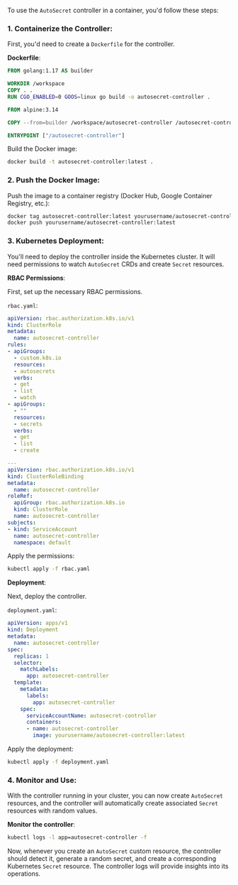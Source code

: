 To use the `AutoSecret` controller in a container, you'd follow these steps:

### 1. Containerize the Controller:

First, you'd need to create a `Dockerfile` for the controller.

**Dockerfile**:

```Dockerfile
FROM golang:1.17 AS builder

WORKDIR /workspace
COPY . .
RUN CGO_ENABLED=0 GOOS=linux go build -o autosecret-controller .

FROM alpine:3.14

COPY --from=builder /workspace/autosecret-controller /autosecret-controller

ENTRYPOINT ["/autosecret-controller"]
```

Build the Docker image:

```bash
docker build -t autosecret-controller:latest .
```

### 2. Push the Docker Image:

Push the image to a container registry (Docker Hub, Google Container Registry, etc.):

```bash
docker tag autosecret-controller:latest yourusername/autosecret-controller:latest
docker push yourusername/autosecret-controller:latest
```

### 3. Kubernetes Deployment:

You'll need to deploy the controller inside the Kubernetes cluster. It will need permissions to watch `AutoSecret` CRDs and create `Secret` resources.

**RBAC Permissions**:

First, set up the necessary RBAC permissions.

`rbac.yaml`:

```yaml
apiVersion: rbac.authorization.k8s.io/v1
kind: ClusterRole
metadata:
  name: autosecret-controller
rules:
- apiGroups:
  - custom.k8s.io
  resources:
  - autosecrets
  verbs:
  - get
  - list
  - watch
- apiGroups:
  - ""
  resources:
  - secrets
  verbs:
  - get
  - list
  - create

---
apiVersion: rbac.authorization.k8s.io/v1
kind: ClusterRoleBinding
metadata:
  name: autosecret-controller
roleRef:
  apiGroup: rbac.authorization.k8s.io
  kind: ClusterRole
  name: autosecret-controller
subjects:
- kind: ServiceAccount
  name: autosecret-controller
  namespace: default
```

Apply the permissions:

```bash
kubectl apply -f rbac.yaml
```

**Deployment**:

Next, deploy the controller.

`deployment.yaml`:

```yaml
apiVersion: apps/v1
kind: Deployment
metadata:
  name: autosecret-controller
spec:
  replicas: 1
  selector:
    matchLabels:
      app: autosecret-controller
  template:
    metadata:
      labels:
        app: autosecret-controller
    spec:
      serviceAccountName: autosecret-controller
      containers:
      - name: autosecret-controller
        image: yourusername/autosecret-controller:latest
```

Apply the deployment:

```bash
kubectl apply -f deployment.yaml
```

### 4. Monitor and Use:

With the controller running in your cluster, you can now create `AutoSecret` resources, and the controller will automatically create associated `Secret` resources with random values.

**Monitor the controller**:

```bash
kubectl logs -l app=autosecret-controller -f
```

Now, whenever you create an `AutoSecret` custom resource, the controller should detect it, generate a random secret, and create a corresponding Kubernetes `Secret` resource. The controller logs will provide insights into its operations.
